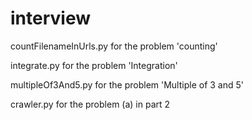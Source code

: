 # interview

countFilenameInUrls.py for the problem 'counting'

integrate.py for the problem 'Integration'

multipleOf3And5.py for the problem 'Multiple of 3 and 5'

crawler.py for the problem (a) in part 2

